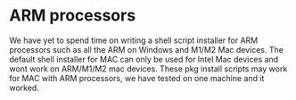 # ARM processors
We have yet to spend time on writing a shell script installer for ARM processors such as 
all the ARM on Windows and M1/M2 Mac devices. The default shell installer for MAC can only
be used for Intel Mac devices and wont work on ARM/M1/M2 mac devices. These pkg install scripts
may work for MAC with ARM processors, we have tested on one machine and it worked. 
